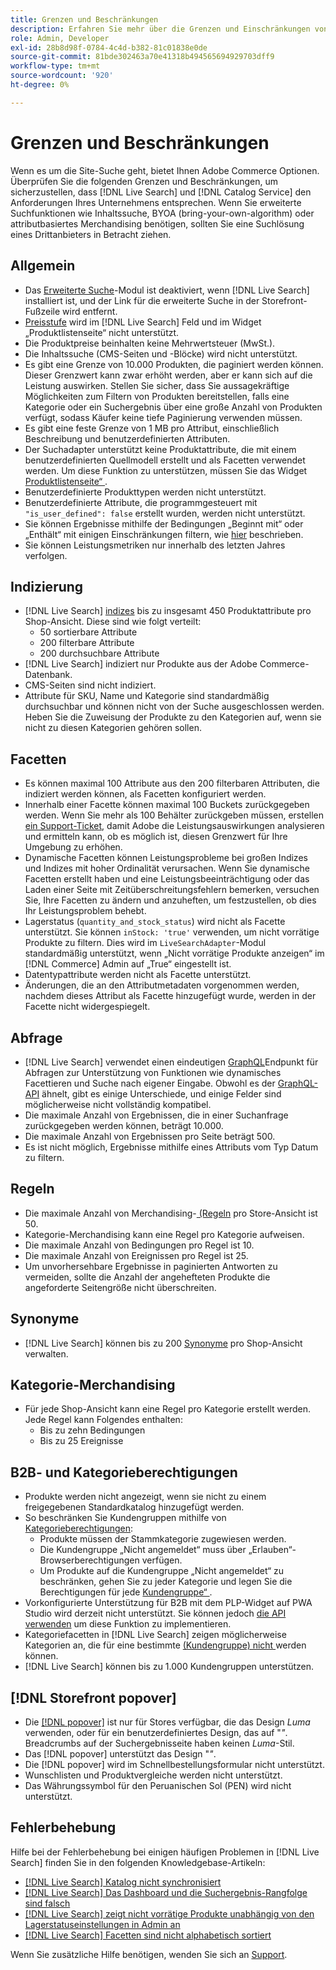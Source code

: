 ```yaml
---
title: Grenzen und Beschränkungen
description: Erfahren Sie mehr über die Grenzen und Einschränkungen von  [!DNL Live Search] , um sicherzustellen, dass es den Anforderungen Ihres Unternehmens entspricht.
role: Admin, Developer
exl-id: 28b8d98f-0784-4c4d-b382-81c01838e0de
source-git-commit: 81bde302463a70e41318b494565694929703dff9
workflow-type: tm+mt
source-wordcount: '920'
ht-degree: 0%

---
```


# Grenzen und Beschränkungen

Wenn es um die Site-Suche geht, bietet Ihnen Adobe Commerce Optionen. Überprüfen Sie die folgenden Grenzen und Beschränkungen, um sicherzustellen, dass [!DNL Live Search] und [!DNL Catalog Service] den Anforderungen Ihres Unternehmens entsprechen. Wenn Sie erweiterte Suchfunktionen wie Inhaltssuche, BYOA (bring-your-own-algorithm) oder attributbasiertes Merchandising benötigen, sollten Sie eine Suchlösung eines Drittanbieters in Betracht ziehen.

## Allgemein

- Das [Erweiterte Suche](https://experienceleague.adobe.com/en/docs/commerce-admin/catalog/catalog/search/search)-Modul ist deaktiviert, wenn [!DNL Live Search] installiert ist, und der Link für die erweiterte Suche in der Storefront-Fußzeile wird entfernt.
- [Preisstufe](https://experienceleague.adobe.com/en/docs/commerce-admin/catalog/products/pricing/product-price-tier) wird im [!DNL Live Search] Feld und im Widget „Produktlistenseite“ nicht unterstützt.
- Die Produktpreise beinhalten keine Mehrwertsteuer (MwSt.).
- Die Inhaltssuche (CMS-Seiten und -Blöcke) wird nicht unterstützt.
- Es gibt eine Grenze von 10.000 Produkten, die paginiert werden können. Dieser Grenzwert kann zwar erhöht werden, aber er kann sich auf die Leistung auswirken. Stellen Sie sicher, dass Sie aussagekräftige Möglichkeiten zum Filtern von Produkten bereitstellen, falls eine Kategorie oder ein Suchergebnis über eine große Anzahl von Produkten verfügt, sodass Käufer keine tiefe Paginierung verwenden müssen.
- Es gibt eine feste Grenze von 1 MB pro Attribut, einschließlich Beschreibung und benutzerdefinierten Attributen.
- Der Suchadapter unterstützt keine Produktattribute, die mit einem benutzerdefinierten Quellmodell erstellt und als Facetten verwendet werden. Um diese Funktion zu unterstützen, müssen Sie das Widget [Produktlistenseite“ ](plp-styling.md).
- Benutzerdefinierte Produkttypen werden nicht unterstützt.
- Benutzerdefinierte Attribute, die programmgesteuert mit `"is_user_defined": false` erstellt wurden, werden nicht unterstützt.
- Sie können Ergebnisse mithilfe der Bedingungen „Beginnt mit“ oder „Enthält“ mit einigen Einschränkungen filtern, wie [hier](https://developer.adobe.com/commerce/services/graphql/live-search/product-search/#limitations) beschrieben.
- Sie können Leistungsmetriken nur innerhalb des letzten Jahres verfolgen.

## Indizierung

- [!DNL Live Search] [indizes](indexing.md) bis zu insgesamt 450 Produktattribute pro Shop-Ansicht. Diese sind wie folgt verteilt:
   - 50 sortierbare Attribute
   - 200 filterbare Attribute
   - 200 durchsuchbare Attribute
- [!DNL Live Search] indiziert nur Produkte aus der Adobe Commerce-Datenbank.
- CMS-Seiten sind nicht indiziert.
- Attribute für SKU, Name und Kategorie sind standardmäßig durchsuchbar und können nicht von der Suche ausgeschlossen werden. Heben Sie die Zuweisung der Produkte zu den Kategorien auf, wenn sie nicht zu diesen Kategorien gehören sollen.

## Facetten

- Es können maximal 100 Attribute aus den 200 filterbaren Attributen, die indiziert werden können, als Facetten konfiguriert werden.
- Innerhalb einer Facette können maximal 100 Buckets zurückgegeben werden. Wenn Sie mehr als 100 Behälter zurückgeben müssen, erstellen [ein Support-Ticket](https://experienceleague.adobe.com/en/docs/commerce-knowledge-base/kb/help-center-guide/magento-help-center-user-guide), damit Adobe die Leistungsauswirkungen analysieren und ermitteln kann, ob es möglich ist, diesen Grenzwert für Ihre Umgebung zu erhöhen.
- Dynamische Facetten können Leistungsprobleme bei großen Indizes und Indizes mit hoher Ordinalität verursachen. Wenn Sie dynamische Facetten erstellt haben und eine Leistungsbeeinträchtigung oder das Laden einer Seite mit Zeitüberschreitungsfehlern bemerken, versuchen Sie, Ihre Facetten zu ändern und anzuheften, um festzustellen, ob dies Ihr Leistungsproblem behebt.
- Lagerstatus (`quantity_and_stock_status`) wird nicht als Facette unterstützt. Sie können `inStock: 'true'` verwenden, um nicht vorrätige Produkte zu filtern. Dies wird im `LiveSearchAdapter`-Modul standardmäßig unterstützt, wenn „Nicht vorrätige Produkte anzeigen“ im [!DNL Commerce] Admin auf „True“ eingestellt ist.
- Datentypattribute werden nicht als Facette unterstützt.
- Änderungen, die an den Attributmetadaten vorgenommen werden, nachdem dieses Attribut als Facette hinzugefügt wurde, werden in der Facette nicht widergespiegelt.

## Abfrage

- [!DNL Live Search] verwendet einen eindeutigen [GraphQL](https://developer.adobe.com/commerce/services/graphql/live-search/)Endpunkt für Abfragen zur Unterstützung von Funktionen wie dynamisches Facettieren und Suche nach eigener Eingabe. Obwohl es der [GraphQL-API](https://developer.adobe.com/commerce/webapi/graphql/) ähnelt, gibt es einige Unterschiede, und einige Felder sind möglicherweise nicht vollständig kompatibel.
- Die maximale Anzahl von Ergebnissen, die in einer Suchanfrage zurückgegeben werden können, beträgt 10.000.
- Die maximale Anzahl von Ergebnissen pro Seite beträgt 500.
- Es ist nicht möglich, Ergebnisse mithilfe eines Attributs vom Typ Datum zu filtern.

## Regeln

- Die maximale Anzahl von Merchandising-[ (Regeln](rules.md) pro Store-Ansicht ist 50.
- Kategorie-Merchandising kann eine Regel pro Kategorie aufweisen.
- Die maximale Anzahl von Bedingungen pro Regel ist 10.
- Die maximale Anzahl von Ereignissen pro Regel ist 25.
- Um unvorhersehbare Ergebnisse in paginierten Antworten zu vermeiden, sollte die Anzahl der angehefteten Produkte die angeforderte Seitengröße nicht überschreiten.

## Synonyme

- [!DNL Live Search] können bis zu 200 [Synonyme](synonyms.md) pro Shop-Ansicht verwalten.

## Kategorie-Merchandising

- Für jede Shop-Ansicht kann eine Regel pro Kategorie erstellt werden. Jede Regel kann Folgendes enthalten:
   - Bis zu zehn Bedingungen
   - Bis zu 25 Ereignisse

## B2B- und Kategorieberechtigungen

- Produkte werden nicht angezeigt, wenn sie nicht zu einem freigegebenen Standardkatalog hinzugefügt werden.
- So beschränken Sie Kundengruppen mithilfe von [Kategorieberechtigungen](https://experienceleague.adobe.com/en/docs/commerce-admin/catalog/categories/category-permissions):
   - Produkte müssen der Stammkategorie zugewiesen werden.
   - Die Kundengruppe „Nicht angemeldet“ muss über „Erlauben“-Browserberechtigungen verfügen.
   - Um Produkte auf die Kundengruppe „Nicht angemeldet“ zu beschränken, gehen Sie zu jeder Kategorie und legen Sie die Berechtigungen für jede [Kundengruppe“ ](https://experienceleague.adobe.com/en/docs/commerce-admin/b2b/shared-catalogs/catalog-shared-manage).
- Vorkonfigurierte Unterstützung für B2B mit dem PLP-Widget auf PWA Studio wird derzeit nicht unterstützt. Sie können jedoch [die API verwenden](install.md#pwa-support) um diese Funktion zu implementieren.
- Kategoriefacetten in [!DNL Live Search] zeigen möglicherweise Kategorien an, die für eine bestimmte [ (Kundengruppe) nicht ](https://experienceleague.adobe.com/en/docs/commerce-admin/b2b/shared-catalogs/catalog-shared-manage) werden können.
- [!DNL Live Search] können bis zu 1.000 Kundengruppen unterstützen.

## [!DNL Storefront popover]

- Die [[!DNL popover]](storefront-popover.md) ist nur für Stores verfügbar, die das Design *Luma* verwenden, oder für ein benutzerdefiniertes Design, das auf &quot;*&quot;*. Breadcrumbs auf der Suchergebnisseite haben keinen *Luma*-Stil.
- Das [!DNL popover] unterstützt das Design &quot;*&quot;*.
- Die [!DNL popover] wird im Schnellbestellungsformular nicht unterstützt.
- Wunschlisten und Produktvergleiche werden nicht unterstützt.
- Das Währungssymbol für den Peruanischen Sol (PEN) wird nicht unterstützt.

## Fehlerbehebung

Hilfe bei der Fehlerbehebung bei einigen häufigen Problemen in [!DNL Live Search] finden Sie in den folgenden Knowledgebase-Artikeln:

- [[!DNL Live Search] Katalog nicht synchronisiert](https://experienceleague.adobe.com/en/docs/commerce-knowledge-base/kb/troubleshooting/miscellaneous/live-search-catalog-data-sync)
- [[!DNL Live Search] Das Dashboard und die Suchergebnis-Rangfolge sind falsch](https://experienceleague.adobe.com/en/docs/commerce-knowledge-base/kb/troubleshooting/miscellaneous/live-search-dashboard-ranking-incorrect)
- [[!DNL Live Search] zeigt nicht vorrätige Produkte unabhängig von den Lagerstatuseinstellungen in Admin an](https://experienceleague.adobe.com/en/docs/commerce-knowledge-base/kb/troubleshooting/miscellaneous/live-search-displays-out-of-stock-products)
- [[!DNL Live Search] Facetten sind nicht alphabetisch sortiert](https://experienceleague.adobe.com/en/docs/commerce-knowledge-base/kb/troubleshooting/miscellaneous/live-search-facets-not-sorted)

Wenn Sie zusätzliche Hilfe benötigen, wenden Sie sich an [Support](https://experienceleague.adobe.com/en/docs/commerce-knowledge-base/kb/help-center-guide/magento-help-center-user-guide).
